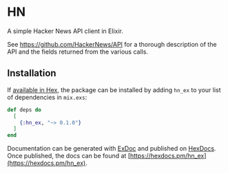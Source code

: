 # HN

A simple Hacker News API client in Elixir.

See https://github.com/HackerNews/API for a thorough description of the API and the fields returned from the various calls.

## Installation

If [available in Hex](https://hex.pm/docs/publish), the package can be installed
by adding `hn_ex` to your list of dependencies in `mix.exs`:

```elixir
def deps do
  [
    {:hn_ex, "~> 0.1.0"}
  ]
end
```

Documentation can be generated with [ExDoc](https://github.com/elixir-lang/ex_doc)
and published on [HexDocs](https://hexdocs.pm). Once published, the docs can
be found at [https://hexdocs.pm/hn_ex](https://hexdocs.pm/hn_ex).

